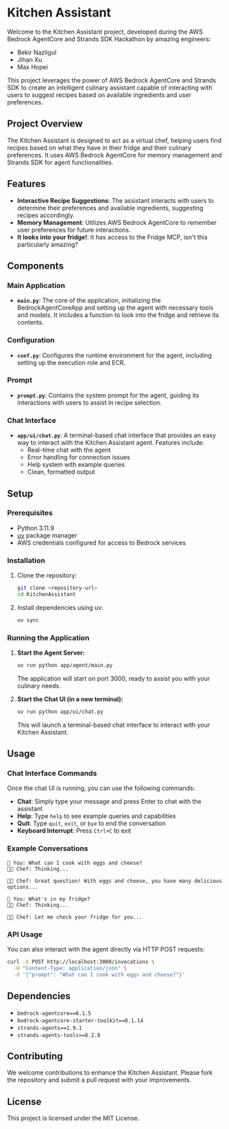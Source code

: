 # Kitchen Assistant

Welcome to the Kitchen Assistant project, developed during the AWS Bedrock AgentCore and Strands SDK Hackathon by amazing engineers:

- Bekir Nazligul
- Jihan Xu
- Max Hopei
 
This project leverages the power of AWS Bedrock AgentCore and Strands SDK to create an intelligent culinary assistant capable of interacting with users to suggest recipes based on available ingredients and user preferences.

## Project Overview

The Kitchen Assistant is designed to act as a virtual chef, helping users find recipes based on what they have in their fridge and their culinary preferences. It uses AWS Bedrock AgentCore for memory management and Strands SDK for agent functionalities.

## Features

- **Interactive Recipe Suggestions**: The assistant interacts with users to determine their preferences and available ingredients, suggesting recipes accordingly.
- **Memory Management**: Utilizes AWS Bedrock AgentCore to remember user preferences for future interactions.
- **It looks into your fridge!**: It has access to the Fridge MCP, isn't this particularly amazing?

## Components

### Main Application

- **`main.py`**: The core of the application, initializing the BedrockAgentCoreApp and setting up the agent with necessary tools and models. It includes a function to look into the fridge and retrieve its contents.

### Configuration

- **`conf.py`**: Configures the runtime environment for the agent, including setting up the execution role and ECR.

### Prompt

- **`prompt.py`**: Contains the system prompt for the agent, guiding its interactions with users to assist in recipe selection.

### Chat Interface

- **`app/ui/chat.py`**: A terminal-based chat interface that provides an easy way to interact with the Kitchen Assistant agent. Features include:
  - Real-time chat with the agent
  - Error handling for connection issues
  - Help system with example queries
  - Clean, formatted output

## Setup

### Prerequisites

- Python 3.11.9
- [uv](https://docs.astral.sh/uv/) package manager
- AWS credentials configured for access to Bedrock services

### Installation

1. Clone the repository:
   ```bash
   git clone <repository-url>
   cd KitchenAssistant
   ```

2. Install dependencies using uv:
   ```bash
   uv sync
   ```

### Running the Application

1. **Start the Agent Server:**
   ```bash
   uv run python app/agent/main.py
   ```
   The application will start on port 3000, ready to assist you with your culinary needs.

2. **Start the Chat UI (in a new terminal):**
   ```bash
   uv run python app/ui/chat.py
   ```
   This will launch a terminal-based chat interface to interact with your Kitchen Assistant.

## Usage

### Chat Interface Commands

Once the chat UI is running, you can use the following commands:

- **Chat**: Simply type your message and press Enter to chat with the assistant
- **Help**: Type `help` to see example queries and capabilities
- **Quit**: Type `quit`, `exit`, or `bye` to end the conversation
- **Keyboard Interrupt**: Press `Ctrl+C` to exit

### Example Conversations

```
👤 You: What can I cook with eggs and cheese?
👨‍🍳 Chef: Thinking...

👨‍🍳 Chef: Great question! With eggs and cheese, you have many delicious options...
```

```
👤 You: What's in my fridge?
👨‍🍳 Chef: Thinking...

👨‍🍳 Chef: Let me check your fridge for you...
```

### API Usage

You can also interact with the agent directly via HTTP POST requests:

```bash
curl -X POST http://localhost:3000/invocations \
  -H "Content-Type: application/json" \
  -d '{"prompt": "What can I cook with eggs and cheese?"}'
```

## Dependencies

- `bedrock-agentcore==0.1.5`
- `bedrock-agentcore-starter-toolkit==0.1.14`
- `strands-agents==1.9.1`
- `strands-agents-tools>=0.2.8`

## Contributing

We welcome contributions to enhance the Kitchen Assistant. Please fork the repository and submit a pull request with your improvements.

## License

This project is licensed under the MIT License.
